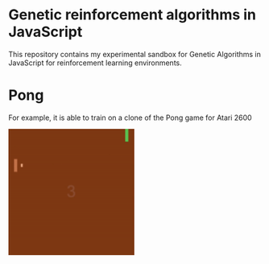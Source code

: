 # Genetic reinforcement algorithms in JavaScript
This repository contains my experimental sandbox for Genetic Algorithms in JavaScript for reinforcement learning environments.

# Pong
For example, it is able to train on a clone of the Pong game for Atari 2600

<img src='anims/pong.gif'  width="250px" />
